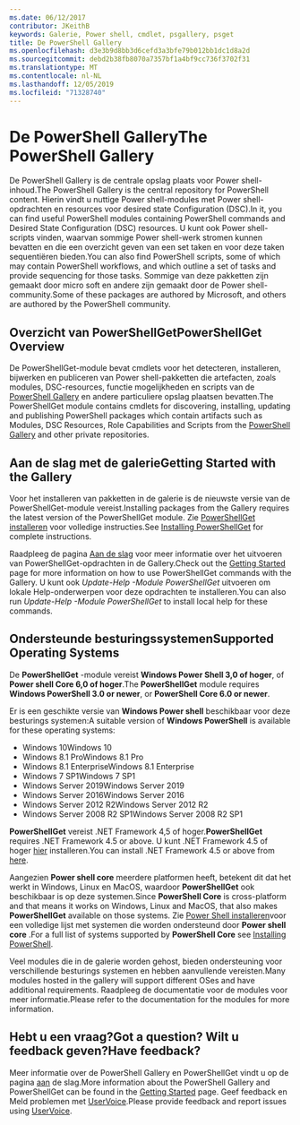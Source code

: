 ```yaml
---
ms.date: 06/12/2017
contributor: JKeithB
keywords: Galerie, Power shell, cmdlet, psgallery, psget
title: De PowerShell Gallery
ms.openlocfilehash: d3e3b9d8bb3d6cefd3a3bfe79b012bb1dc1d8a2d
ms.sourcegitcommit: debd2b38fb8070a7357bf1a4bf9cc736f3702f31
ms.translationtype: MT
ms.contentlocale: nl-NL
ms.lasthandoff: 12/05/2019
ms.locfileid: "71328740"
---
```

# <a name="the-powershell-gallery"></a><span data-ttu-id="83a70-103">De PowerShell Gallery</span><span class="sxs-lookup"><span data-stu-id="83a70-103">The PowerShell Gallery</span></span>

<span data-ttu-id="83a70-104">De PowerShell Gallery is de centrale opslag plaats voor Power shell-inhoud.</span><span class="sxs-lookup"><span data-stu-id="83a70-104">The PowerShell Gallery is the central repository for PowerShell content.</span></span> <span data-ttu-id="83a70-105">Hierin vindt u nuttige Power shell-modules met Power shell-opdrachten en resources voor desired state Configuration (DSC).</span><span class="sxs-lookup"><span data-stu-id="83a70-105">In it, you can find useful PowerShell modules containing PowerShell commands and Desired State Configuration (DSC) resources.</span></span>
<span data-ttu-id="83a70-106">U kunt ook Power shell-scripts vinden, waarvan sommige Power shell-werk stromen kunnen bevatten en die een overzicht geven van een set taken en voor deze taken sequentiëren bieden.</span><span class="sxs-lookup"><span data-stu-id="83a70-106">You can also find PowerShell scripts, some of which may contain PowerShell workflows, and which outline a set of tasks and provide sequencing for those tasks.</span></span> <span data-ttu-id="83a70-107">Sommige van deze pakketten zijn gemaakt door micro soft en andere zijn gemaakt door de Power shell-community.</span><span class="sxs-lookup"><span data-stu-id="83a70-107">Some of these packages are authored by Microsoft, and others are authored by the PowerShell community.</span></span>

## <a name="powershellget-overview"></a><span data-ttu-id="83a70-108">Overzicht van PowerShellGet</span><span class="sxs-lookup"><span data-stu-id="83a70-108">PowerShellGet Overview</span></span>

<span data-ttu-id="83a70-109">De PowerShellGet-module bevat cmdlets voor het detecteren, installeren, bijwerken en publiceren van Power shell-pakketten die artefacten, zoals modules, DSC-resources, functie mogelijkheden en scripts van de [PowerShell Gallery](https://www.PowerShellGallery.com) en andere particuliere opslag plaatsen bevatten.</span><span class="sxs-lookup"><span data-stu-id="83a70-109">The PowerShellGet module contains cmdlets for discovering, installing, updating and publishing PowerShell packages which contain artifacts such as Modules, DSC Resources, Role Capabilities and Scripts from the [PowerShell Gallery](https://www.PowerShellGallery.com) and other private repositories.</span></span>

## <a name="getting-started-with-the-gallery"></a><span data-ttu-id="83a70-110">Aan de slag met de galerie</span><span class="sxs-lookup"><span data-stu-id="83a70-110">Getting Started with the Gallery</span></span>

<span data-ttu-id="83a70-111">Voor het installeren van pakketten in de galerie is de nieuwste versie van de PowerShellGet-module vereist.</span><span class="sxs-lookup"><span data-stu-id="83a70-111">Installing packages from the Gallery requires the latest version of the PowerShellGet module.</span></span>
<span data-ttu-id="83a70-112">Zie [PowerShellGet installeren](installing-psget.md) voor volledige instructies.</span><span class="sxs-lookup"><span data-stu-id="83a70-112">See [Installing PowerShellGet](installing-psget.md) for complete instructions.</span></span>

<span data-ttu-id="83a70-113">Raadpleeg de pagina [Aan de slag](getting-started.md) voor meer informatie over het uitvoeren van PowerShellGet-opdrachten in de Gallery.</span><span class="sxs-lookup"><span data-stu-id="83a70-113">Check out the [Getting Started](getting-started.md) page for more information on how to use PowerShellGet commands with the Gallery.</span></span> <span data-ttu-id="83a70-114">U kunt ook *Update-Help -Module PowerShellGet* uitvoeren om lokale Help-onderwerpen voor deze opdrachten te installeren.</span><span class="sxs-lookup"><span data-stu-id="83a70-114">You can also run *Update-Help -Module PowerShellGet* to install local help for these commands.</span></span>

## <a name="supported-operating-systems"></a><span data-ttu-id="83a70-115">Ondersteunde besturingssystemen</span><span class="sxs-lookup"><span data-stu-id="83a70-115">Supported Operating Systems</span></span>

<span data-ttu-id="83a70-116">De **PowerShellGet** -module vereist **Windows Power Shell 3,0 of hoger**, of **Power shell Core 6,0 of hoger**.</span><span class="sxs-lookup"><span data-stu-id="83a70-116">The **PowerShellGet** module requires **Windows PowerShell 3.0 or newer**, or **PowerShell Core 6.0 or newer**.</span></span>

<span data-ttu-id="83a70-117">Er is een geschikte versie van **Windows Power shell** beschikbaar voor deze besturings systemen:</span><span class="sxs-lookup"><span data-stu-id="83a70-117">A suitable version of **Windows PowerShell** is available for these operating systems:</span></span>

- <span data-ttu-id="83a70-118">Windows 10</span><span class="sxs-lookup"><span data-stu-id="83a70-118">Windows 10</span></span>
- <span data-ttu-id="83a70-119">Windows 8.1 Pro</span><span class="sxs-lookup"><span data-stu-id="83a70-119">Windows 8.1 Pro</span></span>
- <span data-ttu-id="83a70-120">Windows 8.1 Enterprise</span><span class="sxs-lookup"><span data-stu-id="83a70-120">Windows 8.1 Enterprise</span></span>
- <span data-ttu-id="83a70-121">Windows 7 SP1</span><span class="sxs-lookup"><span data-stu-id="83a70-121">Windows 7 SP1</span></span>
- <span data-ttu-id="83a70-122">Windows Server 2019</span><span class="sxs-lookup"><span data-stu-id="83a70-122">Windows Server 2019</span></span>
- <span data-ttu-id="83a70-123">Windows Server 2016</span><span class="sxs-lookup"><span data-stu-id="83a70-123">Windows Server 2016</span></span>
- <span data-ttu-id="83a70-124">Windows Server 2012 R2</span><span class="sxs-lookup"><span data-stu-id="83a70-124">Windows Server 2012 R2</span></span>
- <span data-ttu-id="83a70-125">Windows Server 2008 R2 SP1</span><span class="sxs-lookup"><span data-stu-id="83a70-125">Windows Server 2008 R2 SP1</span></span>

<span data-ttu-id="83a70-126">**PowerShellGet** vereist .NET Framework 4,5 of hoger.</span><span class="sxs-lookup"><span data-stu-id="83a70-126">**PowerShellGet** requires .NET Framework 4.5 or above.</span></span> <span data-ttu-id="83a70-127">U kunt .NET Framework 4.5 of hoger [hier](https://msdn.microsoft.com/library/5a4x27ek.aspx) installeren.</span><span class="sxs-lookup"><span data-stu-id="83a70-127">You can install .NET Framework 4.5 or above from [here](https://msdn.microsoft.com/library/5a4x27ek.aspx).</span></span>

<span data-ttu-id="83a70-128">Aangezien **Power shell core** meerdere platformen heeft, betekent dit dat het werkt in Windows, Linux en MacOS, waardoor **PowerShellGet** ook beschikbaar is op deze systemen.</span><span class="sxs-lookup"><span data-stu-id="83a70-128">Since **PowerShell Core** is cross-platform and that means it works on Windows, Linux and MacOS, that also makes **PowerShellGet** available on those systems.</span></span> <span data-ttu-id="83a70-129">Zie [Power Shell installeren](/powershell/scripting/setup/installing-powershell)voor een volledige lijst met systemen die worden ondersteund door **Power shell core** .</span><span class="sxs-lookup"><span data-stu-id="83a70-129">For a full list of systems supported by **PowerShell Core** see [Installing PowerShell](/powershell/scripting/setup/installing-powershell).</span></span>

<span data-ttu-id="83a70-130">Veel modules die in de galerie worden gehost, bieden ondersteuning voor verschillende besturings systemen en hebben aanvullende vereisten.</span><span class="sxs-lookup"><span data-stu-id="83a70-130">Many modules hosted in the gallery will support different OSes and have additional requirements.</span></span> <span data-ttu-id="83a70-131">Raadpleeg de documentatie voor de modules voor meer informatie.</span><span class="sxs-lookup"><span data-stu-id="83a70-131">Please refer to the documentation for the modules for more information.</span></span>

## <a name="got-a-question-have-feedback"></a><span data-ttu-id="83a70-132">Hebt u een vraag?</span><span class="sxs-lookup"><span data-stu-id="83a70-132">Got a question?</span></span> <span data-ttu-id="83a70-133">Wilt u feedback geven?</span><span class="sxs-lookup"><span data-stu-id="83a70-133">Have feedback?</span></span>

<span data-ttu-id="83a70-134">Meer informatie over de PowerShell Gallery en PowerShellGet vindt u op de pagina [aan](getting-started.md) de slag.</span><span class="sxs-lookup"><span data-stu-id="83a70-134">More information about the PowerShell Gallery and PowerShellGet can be found in the [Getting Started](getting-started.md) page.</span></span> <span data-ttu-id="83a70-135">Geef feedback en Meld problemen met [UserVoice](http://windowsserver.uservoice.com/forums/301869-powershell).</span><span class="sxs-lookup"><span data-stu-id="83a70-135">Please provide feedback and report issues using [UserVoice](http://windowsserver.uservoice.com/forums/301869-powershell).</span></span>
